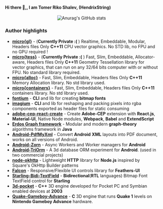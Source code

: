 #### Hi there 👋,, I am **Tomer Riko Shalev**, (**HendrixString**)
<!--
**HendrixString/HendrixString** is a ✨ _special_ ✨ repository because its `README.md` (this file) appears on your GitHub profile.

Here are some ideas to get you started:

- 🔭 I’m currently working on ...
- 🌱 I’m currently learning ...
- 👯 I’m looking to collaborate on ...
- 🤔 I’m looking for help with ...
- 💬 Ask me about ...
- 📫 How to reach me: ...
- 😄 Pronouns: ...
- ⚡ Fun fact: ...
-->

<div align="center">
  
![Anurag's GitHub stats](https://github-readme-stats.vercel.app/api?username=HendrixString&count_private=true&show_icons=true&theme=synthwave)

</div>

### Author highlights
- **[micro{gl}](https://github.com/micro-gl/micro-gl)** - (**Currently Private :(** ) Realtime, Embeddable, Modular, Headers files Only **C++11** CPU vector graphics. No STD lib, no FPU and no GPU required !
- **[micro{tess}](https://github.com/micro-gl/micro-tess)** - (**Currently Private :(** ) Fast, Slim, Embeddable, Allocator-aware, Headers files Only **C++11** Geometry Tessellation library for vector graphics, that can run on any 32/64 bits computer with or without FPU. No standard library required.
- **[micro{alloc}](https://github.com/micro-gl/micro-alloc)** - Fast, Slim, Embeddable, Headers files Only **C++11** Memory Allocation library. No std library used.
- **[micro{containers}](https://github.com/micro-gl/micro-containers)** - Fast, Slim, Embeddable, Headers files Only **C++11** containers library. No std library used.
- **[fontium](https://github.com/micro-gl/fontium)** - **CLI** and lib for creating **bitmap fonts**
- **[imagium](https://github.com/micro-gl/imagium)** - **CLI** and lib for reshaping and packing pixels into rgba components exported as header files for static consuming
- **[adobe-cep-react-create](https://github.com/HendrixString/adobe-cep-react-create)** - Create **Adobe-CEP** extension with **React.js**, **Material-UI**, Native Node modules, **Webpack**, **Babel** and **ExtendScript**
- **[Erdos Graph framework](https://github.com/Erdos-Graph-Framework/Erdos)** - Modular and modern **graph-theory** algorithms framework in **Java**
- **[Android-PdfMyXml](https://github.com/HendrixString/Android-PdfMyXml)** - Convert **Android** **XML** layouts into PDF document, works on all versions of Android.
- **[Android-Zorn](https://github.com/HendrixString/Android-Zorn)** - Async Workers and Worker managers for **Android**
- **[Android-TriOrm](https://github.com/HendrixString/Android-TriOrm)** - A 3d database ORM experiment for **Android**. (used in two commercial projects)
- **[node-okhttp](https://github.com/HendrixString/node-okhttp)** - Lightweight **HTTP** library for **Node.js** inspired by Square's OkHttp Builder patterns
- **[Falcon](https://github.com/HendrixString/Falcon)** - Responsive/Flexible UI controls library for **Feathers-UI**
- **[Starling-Bidi-TextField](https://github.com/HendrixString/Starling-Bidi-TextField)** - **Bidirectional**(**RTL** languages) Bitmap Font TextField control for **Starling**
- **[3d-pocket](https://github.com/HendrixString/3d-pocket)** - **C++** 3D engine developed for Pocket PC and Symbian enabled devices at **2003**
- **[Quake-Gameboy-Advance](https://github.com/HendrixString/Quake-Gameboy-Advance)** - **C** 3D engine that runs **Quake 1** levels on **Nintendo Gameboy Advance** hardware.

<div align="left">
</div>
